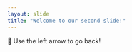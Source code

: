```yaml
---
layout: slide
title: "Welcome to our second slide!"
---
```

:eggplant:
Use the left arrow to go back!